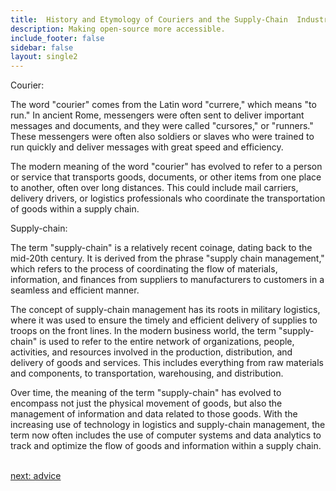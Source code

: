 ```yaml
---
title:  History and Etymology of Couriers and the Supply-Chain  Industry
description: Making open-source more accessible.
include_footer: false
sidebar: false
layout: single2
---
```


<p>
Courier:

The word "courier" comes from the Latin word "currere," which means "to run." In ancient Rome, messengers were often sent to deliver important messages and documents, and they were called "cursores," or "runners." These messengers were often also soldiers or slaves who were trained to run quickly and deliver messages with great speed and efficiency.

The modern meaning of the word "courier" has evolved to refer to a person or service that transports goods, documents, or other items from one place to another, often over long distances. This could include mail carriers, delivery drivers, or logistics professionals who coordinate the transportation of goods within a supply chain.

Supply-chain:

The term "supply-chain" is a relatively recent coinage, dating back to the mid-20th century. It is derived from the phrase "supply chain management," which refers to the process of coordinating the flow of materials, information, and finances from suppliers to manufacturers to customers in a seamless and efficient manner.

The concept of supply-chain management has its roots in military logistics, where it was used to ensure the timely and efficient delivery of supplies to troops on the front lines. In the modern business world, the term "supply-chain" is used to refer to the entire network of organizations, people, activities, and resources involved in the production, distribution, and delivery of goods and services. This includes everything from raw materials and components, to transportation, warehousing, and distribution.

Over time, the meaning of the term "supply-chain" has evolved to encompass not just the physical movement of goods, but also the management of information and data related to those goods. With the increasing use of technology in logistics and supply-chain management, the term now often includes the use of computer systems and data analytics to track and optimize the flow of goods and information within a supply chain.

<br>
<a href="https://workdojos.com/couriers/advice">next: advice</a>
<br>
</p>